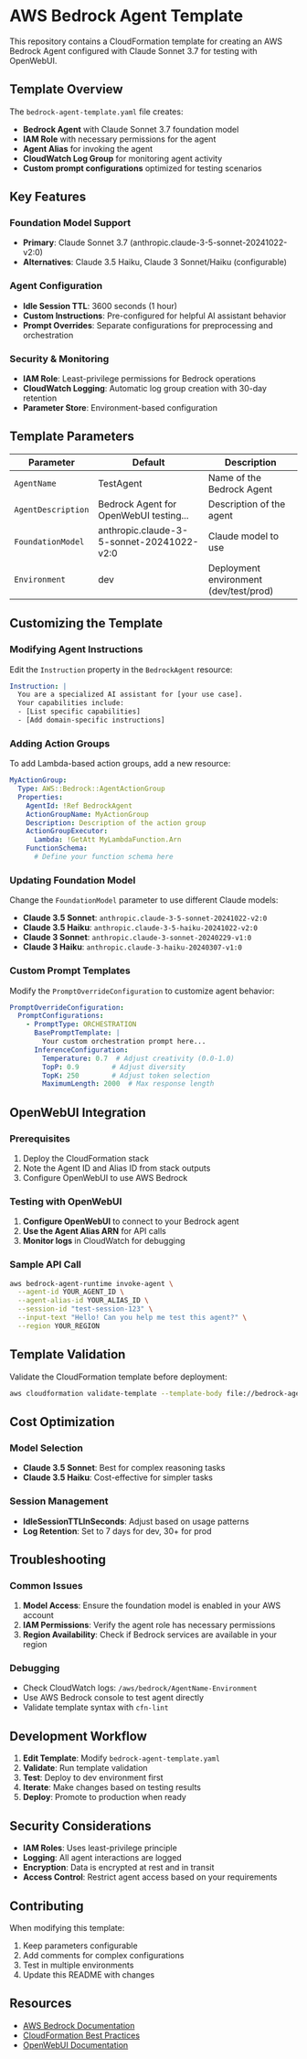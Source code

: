 # AWS Bedrock Agent Template

This repository contains a CloudFormation template for creating an AWS Bedrock Agent configured with Claude Sonnet 3.7 for testing with OpenWebUI.

## Template Overview

The `bedrock-agent-template.yaml` file creates:

- **Bedrock Agent** with Claude Sonnet 3.7 foundation model
- **IAM Role** with necessary permissions for the agent
- **Agent Alias** for invoking the agent
- **CloudWatch Log Group** for monitoring agent activity
- **Custom prompt configurations** optimized for testing scenarios

## Key Features

### Foundation Model Support
- **Primary**: Claude Sonnet 3.7 (anthropic.claude-3-5-sonnet-20241022-v2:0)
- **Alternatives**: Claude 3.5 Haiku, Claude 3 Sonnet/Haiku (configurable)

### Agent Configuration
- **Idle Session TTL**: 3600 seconds (1 hour)
- **Custom Instructions**: Pre-configured for helpful AI assistant behavior
- **Prompt Overrides**: Separate configurations for preprocessing and orchestration

### Security & Monitoring
- **IAM Role**: Least-privilege permissions for Bedrock operations
- **CloudWatch Logging**: Automatic log group creation with 30-day retention
- **Parameter Store**: Environment-based configuration

## Template Parameters

| Parameter | Default | Description |
|-----------|---------|-------------|
| `AgentName` | TestAgent | Name of the Bedrock Agent |
| `AgentDescription` | Bedrock Agent for OpenWebUI testing... | Description of the agent |
| `FoundationModel` | anthropic.claude-3-5-sonnet-20241022-v2:0 | Claude model to use |
| `Environment` | dev | Deployment environment (dev/test/prod) |

## Customizing the Template

### Modifying Agent Instructions

Edit the `Instruction` property in the `BedrockAgent` resource:

```yaml
Instruction: |
  You are a specialized AI assistant for [your use case].
  Your capabilities include:
  - [List specific capabilities]
  - [Add domain-specific instructions]
```

### Adding Action Groups

To add Lambda-based action groups, add a new resource:

```yaml
MyActionGroup:
  Type: AWS::Bedrock::AgentActionGroup
  Properties:
    AgentId: !Ref BedrockAgent
    ActionGroupName: MyActionGroup
    Description: Description of the action group
    ActionGroupExecutor:
      Lambda: !GetAtt MyLambdaFunction.Arn
    FunctionSchema:
      # Define your function schema here
```

### Updating Foundation Model

Change the `FoundationModel` parameter to use different Claude models:

- **Claude 3.5 Sonnet**: `anthropic.claude-3-5-sonnet-20241022-v2:0`
- **Claude 3.5 Haiku**: `anthropic.claude-3-5-haiku-20241022-v2:0`
- **Claude 3 Sonnet**: `anthropic.claude-3-sonnet-20240229-v1:0`
- **Claude 3 Haiku**: `anthropic.claude-3-haiku-20240307-v1:0`

### Custom Prompt Templates

Modify the `PromptOverrideConfiguration` to customize agent behavior:

```yaml
PromptOverrideConfiguration:
  PromptConfigurations:
    - PromptType: ORCHESTRATION
      BasePromptTemplate: |
        Your custom orchestration prompt here...
      InferenceConfiguration:
        Temperature: 0.7  # Adjust creativity (0.0-1.0)
        TopP: 0.9        # Adjust diversity
        TopK: 250        # Adjust token selection
        MaximumLength: 2000  # Max response length
```

## OpenWebUI Integration

### Prerequisites
1. Deploy the CloudFormation stack
2. Note the Agent ID and Alias ID from stack outputs
3. Configure OpenWebUI to use AWS Bedrock

### Testing with OpenWebUI

1. **Configure OpenWebUI** to connect to your Bedrock agent
2. **Use the Agent Alias ARN** for API calls
3. **Monitor logs** in CloudWatch for debugging

### Sample API Call

```bash
aws bedrock-agent-runtime invoke-agent \
  --agent-id YOUR_AGENT_ID \
  --agent-alias-id YOUR_ALIAS_ID \
  --session-id "test-session-123" \
  --input-text "Hello! Can you help me test this agent?" \
  --region YOUR_REGION
```

## Template Validation

Validate the CloudFormation template before deployment:

```bash
aws cloudformation validate-template --template-body file://bedrock-agent-template.yaml
```

## Cost Optimization

### Model Selection
- **Claude 3.5 Sonnet**: Best for complex reasoning tasks
- **Claude 3.5 Haiku**: Cost-effective for simpler tasks

### Session Management
- **IdleSessionTTLInSeconds**: Adjust based on usage patterns
- **Log Retention**: Set to 7 days for dev, 30+ for prod

## Troubleshooting

### Common Issues

1. **Model Access**: Ensure the foundation model is enabled in your AWS account
2. **IAM Permissions**: Verify the agent role has necessary permissions
3. **Region Availability**: Check if Bedrock services are available in your region

### Debugging
- Check CloudWatch logs: `/aws/bedrock/AgentName-Environment`
- Use AWS Bedrock console to test agent directly
- Validate template syntax with `cfn-lint`

## Development Workflow

1. **Edit Template**: Modify `bedrock-agent-template.yaml`
2. **Validate**: Run template validation
3. **Test**: Deploy to dev environment first
4. **Iterate**: Make changes based on testing results
5. **Deploy**: Promote to production when ready

## Security Considerations

- **IAM Roles**: Uses least-privilege principle
- **Logging**: All agent interactions are logged
- **Encryption**: Data is encrypted at rest and in transit
- **Access Control**: Restrict agent access based on your requirements

## Contributing

When modifying this template:
1. Keep parameters configurable
2. Add comments for complex configurations
3. Test in multiple environments
4. Update this README with changes

## Resources

- [AWS Bedrock Documentation](https://docs.aws.amazon.com/bedrock/)
- [CloudFormation Best Practices](https://docs.aws.amazon.com/AWSCloudFormation/latest/UserGuide/best-practices.html)
- [OpenWebUI Documentation](https://docs.openwebui.com/)
